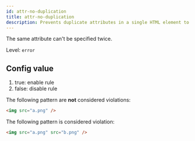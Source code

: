 ```yaml
---
id: attr-no-duplication
title: attr-no-duplication
description: Prevents duplicate attributes in a single HTML element to ensure valid and clean markup.
---
```


The same attribute can't be specified twice.

Level: `error`

## Config value

1. true: enable rule
2. false: disable rule

The following pattern are **not** considered violations:

<!-- prettier-ignore -->
```html
<img src="a.png" />
```

The following pattern is considered violation:

<!-- prettier-ignore -->
```html
<img src="a.png" src="b.png" />
```
